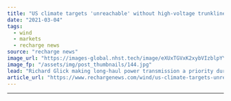 ```yaml
---
title: "US climate targets 'unreachable' without high-voltage trunklines -  FERC chief"
date: "2021-03-04"
tags: 
  - wind
  - markets
  - recharge news
source: "recharge news"
image_url: "https://images-global.nhst.tech/image/eXUxTGVxK2xybVIzblpYYTMwOWRSM0wzY2YxRU12Q2I3b3E5RzI0MTczUT0=/nhst/binary/3ca78662573f7b8e4cb4e3c3a883a10c"
image_fp: "/assets/img/post_thumbnails/144.jpg"
lead: "Richard Glick making long-haul power transmission a priority during his five-year term as head of nation's top grid regulator"
article_url: "https://www.rechargenews.com/wind/us-climate-targets-unreachable-without-high-voltage-trunklines-ferc-chief/2-1-974814"
---
```


---
